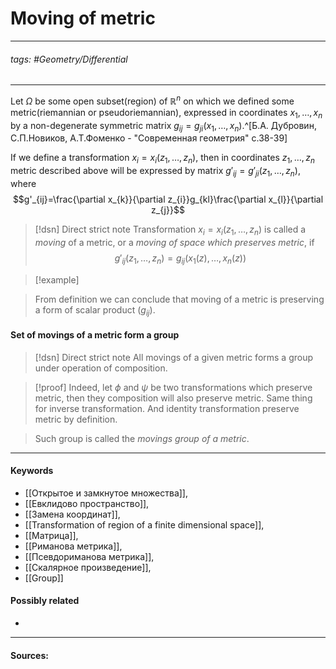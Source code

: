 # Moving of metric
***
###### tags: #Geometry/Differential 
***
Let $\Omega$ be some open subset(region) of $\mathbb{R}^{n}$ on which we defined some metric(riemannian or pseudoriemannian), expressed in coordinates $x_{1},\dots,x_{n}$ by a non-degenerate symmetric matrix $g_{ij}=g_{ji}(x_{1},\dots,x_{n})$.^[Б.А. Дубровин, С.П.Новиков, А.Т.Фоменко - "Современная геометрия" с.38-39]

If we define a transformation $x_{i}=x_{i}(z_{1},\dots,z_{n})$, then in coordinates $z_{1},\dots,z_{n}$ metric described above will be expressed by matrix $g'_{ij}=g'_{ji}(z_{1},\dots,z_{n})$, where $$g'_{ij}=\frac{\partial x_{k}}{\partial z_{i}}g_{kl}\frac{\partial x_{l}}{\partial z_{j}}$$

>[!dsn] Direct strict note
>Transformation $x_{i}=x_{i}(z_{1},\dots,z_{n})$ is called a *moving* of a metric, or a *moving of space which preserves metric*, if $$g'_{ij}(z_{1},\dots,z_{n})=g_{ij}(x_{1}(z),\dots,x_{n}(z))$$

>[!example] 
>

>From definition we can conclude that moving of a metric is preserving a form of scalar product $(g_{ij})$.
#### Set of movings of a metric form a group
>[!dsn] Direct strict note
>All movings of a given metric forms a group under operation of composition.

>[!proof]
>Indeed, let $\phi$ and $\psi$ be two transformations which preserve metric, then they composition will also preserve metric. Same thing for inverse transformation. And identity transformation preserve metric by definition.

>Such group is called the *movings group of a metric*.
***
#### Keywords
- [[Открытое и замкнутое множества]],
- [[Евклидово пространство]],
- [[Замена координат]],
- [[Transformation of region of a finite dimensional space]],
- [[Матрица]],
- [[Риманова метрика]],
- [[Псевдориманова метрика]],
- [[Скалярное произведение]],
- [[Group]]
#### Possibly related
- 
***
#### Sources: